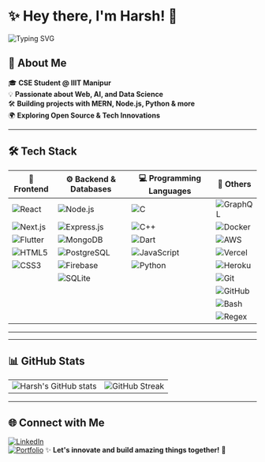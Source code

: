 # ✨ Hey there, I'm Harsh! 👋  

<!-- Animated Header -->
![Typing SVG](https://readme-typing-svg.herokuapp.com?font=Fira+Code&size=22&pause=1000&color=6A5ACD&center=true&vCenter=true&width=500&lines=Full-Stack+Developer;Data+Enthusiast;Problem+Solver;Always+Learning!)

## 🚀 About Me  
🎓 **CSE Student @ IIIT Manipur**  
💡 **Passionate about Web, AI, and Data Science**  
🛠 **Building projects with MERN, Node.js, Python & more**  
🌍 **Exploring Open Source & Tech Innovations**  

---

## 🛠 Tech Stack  
  
| 🚀 Frontend | ⚙ Backend & Databases | 💻 Programming Languages | 🔧 Others |
|------|------|------|------|
| ![React](https://img.shields.io/badge/React-20232A?style=for-the-badge&logo=react&logoColor=61DAFB) | ![Node.js](https://img.shields.io/badge/Node.js-43853D?style=for-the-badge&logo=node.js&logoColor=white) | ![C](https://img.shields.io/badge/C-00599C?style=for-the-badge&logo=c&logoColor=white) | ![GraphQL](https://img.shields.io/badge/GraphQL-E10098?style=for-the-badge&logo=graphql&logoColor=white) |
| ![Next.js](https://img.shields.io/badge/Next.js-000000?style=for-the-badge&logo=nextdotjs&logoColor=white) | ![Express.js](https://img.shields.io/badge/Express.js-404D59?style=for-the-badge) | ![C++](https://img.shields.io/badge/C++-00599C?style=for-the-badge&logo=c%2B%2B&logoColor=white) | ![Docker](https://img.shields.io/badge/Docker-2496ED?style=for-the-badge&logo=docker&logoColor=white) |
| ![Flutter](https://img.shields.io/badge/Flutter-02569B?style=for-the-badge&logo=flutter&logoColor=white) | ![MongoDB](https://img.shields.io/badge/MongoDB-4EA94B?style=for-the-badge&logo=mongodb&logoColor=white) | ![Dart](https://img.shields.io/badge/Dart-0175C2?style=for-the-badge&logo=dart&logoColor=white) | ![AWS](https://img.shields.io/badge/AWS-232F3E?style=for-the-badge&logo=amazon-aws&logoColor=white) |
| ![HTML5](https://img.shields.io/badge/HTML5-E34F26?style=for-the-badge&logo=html5&logoColor=white) | ![PostgreSQL](https://img.shields.io/badge/PostgreSQL-336791?style=for-the-badge&logo=postgresql&logoColor=white) | ![JavaScript](https://img.shields.io/badge/JavaScript-F7DF1E?style=for-the-badge&logo=javascript&logoColor=black) | ![Vercel](https://img.shields.io/badge/Vercel-000000?style=for-the-badge&logo=vercel&logoColor=white) |
| ![CSS3](https://img.shields.io/badge/CSS3-1572B6?style=for-the-badge&logo=css3&logoColor=white) | ![Firebase](https://img.shields.io/badge/Firebase-FFCA28?style=for-the-badge&logo=firebase&logoColor=white) | ![Python](https://img.shields.io/badge/Python-3776AB?style=for-the-badge&logo=python&logoColor=white) | ![Heroku](https://img.shields.io/badge/Heroku-430098?style=for-the-badge&logo=heroku&logoColor=white) |
|  | ![SQLite](https://img.shields.io/badge/SQLite-07405E?style=for-the-badge&logo=sqlite&logoColor=white) |  | ![Git](https://img.shields.io/badge/Git-F05032?style=for-the-badge&logo=git&logoColor=white) |
|  |  |  | ![GitHub](https://img.shields.io/badge/GitHub-181717?style=for-the-badge&logo=github&logoColor=white) |
|  |  |  | ![Bash](https://img.shields.io/badge/Bash-4EAA25?style=for-the-badge&logo=gnu-bash&logoColor=white) |
|  |  |  | ![Regex](https://img.shields.io/badge/Regex-000000?style=for-the-badge&logo=regex&logoColor=white) |

---

---


## 📊 GitHub Stats  

<table>
  <tr>
    <td valign="top"><img src="https://github-readme-stats.vercel.app/api?username=KDHarsh24&show_icons=true&theme=radical" alt="Harsh's GitHub stats" /></td>
    <td valign="top"><img src="https://github-readme-streak-stats.herokuapp.com/?user=KDHarsh24&theme=radical" alt="GitHub Streak" /></td>
  </tr>
</table>

---

## 🌐 Connect with Me  
[![LinkedIn](https://img.shields.io/badge/LinkedIn-blue?style=for-the-badge&logo=linkedin)](https://linkedin.com/in/kdharsh24)  
[![Portfolio](https://img.shields.io/badge/Portfolio-FF5722?style=for-the-badge&logo=react)](https://kdharsh24.github.io) 
✨ **Let's innovate and build amazing things together!** 🚀  
